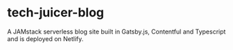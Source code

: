 # tech-juicer-blog
A JAMstack serverless blog site built in Gatsby.js, Contentful and Typescript and is deployed on Netlify.
